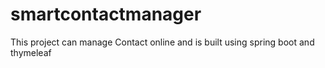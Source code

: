 # smartcontactmanager
This project can manage Contact online and is built using spring boot and thymeleaf
